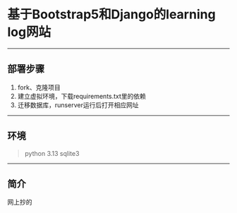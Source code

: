 # 基于Bootstrap5和Django的learning log网站

***

## 部署步骤
1. fork、克隆项目
2. 建立虚拟环境，下载requirements.txt里的依赖
3. 迁移数据库，runserver运行后打开相应网址

***

## 环境
> python 3.13
> sqlite3

***

## 简介
网上抄的

